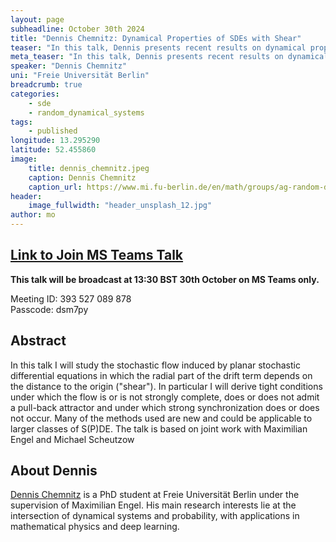```yaml
---
layout: page
subheadline: October 30th 2024
title: "Dennis Chemnitz: Dynamical Properties of SDEs with Shear"
teaser: "In this talk, Dennis presents recent results on dynamical properties of SDEs with shear."
meta_teaser: "In this talk, Dennis presents recent results on dynamical properties of SDEs with shear."
speaker: "Dennis Chemnitz"
uni: "Freie Universität Berlin"
breadcrumb: true
categories:
    - sde
    - random_dynamical_systems
tags:
    - published
longitude: 13.295290
latitude: 52.455860
image:
    title: dennis_chemnitz.jpeg
    caption: Dennis Chemnitz
    caption_url: https://www.mi.fu-berlin.de/en/math/groups/ag-random-dynamics/people/scientific-Staff/dennis_chemnitz.html
header:
    image_fullwidth: "header_unsplash_12.jpg"
author: mo
---
```


## [Link to Join MS Teams Talk](https://teams.microsoft.com/l/meetup-join/19%3ameeting_N2Q2NGY2NDEtYWVmNS00NzE3LWI0ZWMtMWFiZmE3NGM2MTc3%40thread.v2/0?context=%7b%22Tid%22%3a%22377e3d22-4ea1-422d-b0ad-8fcc89406b9e%22%2c%22Oid%22%3a%2243af9e94-a882-4d59-8a92-d00c8899065e%22%7d)

**This talk will be broadcast at 13:30 BST 30th October on MS Teams only.**

Meeting ID: 393 527 089 878 \
Passcode: dsm7py

## Abstract

In this talk I will study the stochastic flow induced by planar stochastic differential equations in which the radial part of the drift term depends on the distance to the origin ("shear"). In particular I will derive tight conditions under which the flow is or is not strongly complete, does or does not admit a pull-back attractor and under which strong synchronization does or does not occur. Many of the methods used are new and could be applicable to larger classes of S(P)DE.
The talk is based on joint work with Maximilian Engel and Michael Scheutzow

## About Dennis

[Dennis Chemnitz](https://www.mi.fu-berlin.de/en/math/groups/ag-random-dynamics/people/scientific-Staff/dennis_chemnitz.html) is a PhD student at Freie Universität Berlin under the supervision of Maximilian Engel. His main research interests lie at the intersection of dynamical systems and probability, with applications in mathematical physics and deep learning.
